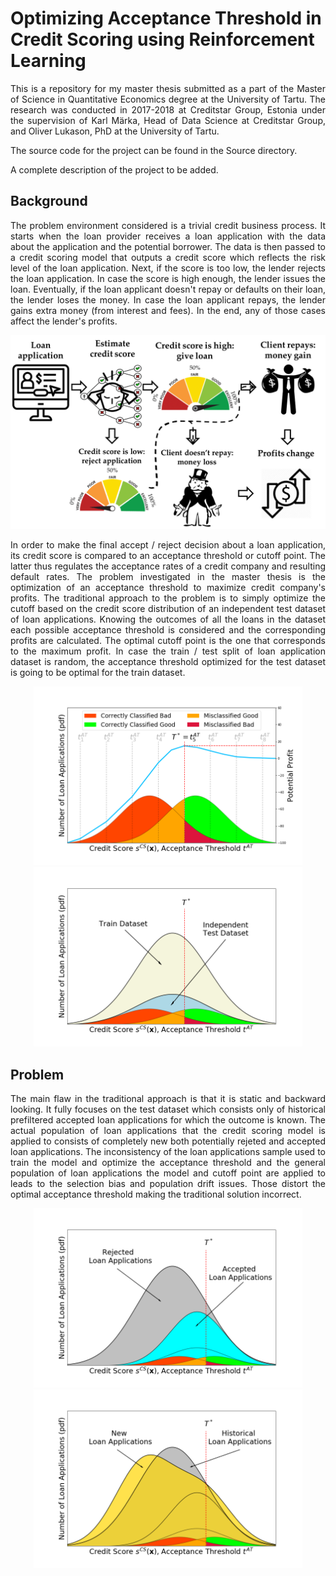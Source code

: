 # Optimizing Acceptance Threshold in Credit Scoring using Reinforcement Learning
<p align = "justify">
This is a repository for my master thesis submitted as a part of the Master of Science in Quantitative Economics degree at the University of Tartu. The research was conducted in 2017-2018 at Creditstar Group, Estonia under the supervision of Karl Märka, Head of Data Science at Creditstar Group, and Oliver Lukason, PhD at the University of Tartu.

The source code for the project can be found in the Source directory.

A complete description of the project to be added.
</p>

## Background
<p align = "justify">
The problem environment considered is a trivial credit business process. It starts when the loan provider receives a loan application with the data about the application and the potential borrower. The data is then passed to a credit scoring model that outputs a credit score which reflects the risk level of the loan application. Next, if the score is too low, the lender rejects the loan application. In case the score is high enough, the lender issues the loan. Eventually, if the loan applicant doesn't repay or defaults on their loan, the lender loses the money. In case the loan applicant repays, the lender gains extra money (from interest and fees). In the end, any of those cases affect the lender's profits.
</p>
<p align = "center">
  <img width = "600" alt = "Credit business process" src = "https://raw.githubusercontent.com/MykolaGerasymovych/Optimizing-Acceptance-Threshold-in-Credit-Scoring-using-Reinforcement-Learning/master/Pics/Credit_business_process.png">
</p>
<p align = "justify">
In order to make the final accept / reject decision about a loan application, its credit score is compared to an acceptance threshold or cutoff point. The latter thus regulates the acceptance rates of a credit company and resulting default rates. The problem investigated in the master thesis is the optimization of an acceptance threshold to maximize credit company's profits. The traditional approach to the problem is to simply optimize the cutoff based on the credit score distribution of an independent test dataset of loan applications. Knowing the outcomes of all the loans in the dataset each possible acceptance threshold is considered and the corresponding profits are calculated. The optimal cutoff point is the one that corresponds to the maximum profit. In case the train / test split of loan application dataset is random, the acceptance threshold optimized for the test dataset is going to be optimal for the train dataset.
</p>
<p align = "center">
  <img width = "430" alt = "Acceptance threshold optimization: traditional approach" src = "https://raw.githubusercontent.com/MykolaGerasymovych/Optimizing-Acceptance-Threshold-in-Credit-Scoring-using-Reinforcement-Learning/master/Pics/Acceptance_threshold_optimization_1.png"><img width = "430" alt = "Acceptance threshold optimization: traditional approach" src = "https://raw.githubusercontent.com/MykolaGerasymovych/Optimizing-Acceptance-Threshold-in-Credit-Scoring-using-Reinforcement-Learning/master/Pics/Acceptance_threshold_optimization_2.png">
</p>

## Problem
<p align = "justify">
The main flaw in the traditional approach is that it is static and backward looking. It fully focuses on the test dataset which consists only of historical prefiltered accepted loan applications for which the outcome is known. The actual population of loan applications that the credit scoring model is applied to consists of completely new both potentially rejeted and accepted loan applications. The inconsistency of the loan applications sample used to train the model and optimize the acceptance threshold and the general population of loan applications the model and cutoff point are applied to leads to the selection bias and population drift issues. Those distort the optimal acceptance threshold making the traditional solution incorrect.
</p>
<p align = "center">
  <img width="430" alt="Selection bias issue" src="https://raw.githubusercontent.com/MykolaGerasymovych/Optimizing-Acceptance-Threshold-in-Credit-Scoring-using-Reinforcement-Learning/master/Pics/Selection_bias.png"><img width="430" alt="Population drift issue" src="https://raw.githubusercontent.com/MykolaGerasymovych/Optimizing-Acceptance-Threshold-in-Credit-Scoring-using-Reinforcement-Learning/master/Pics/Population_drift.png">
</p>
